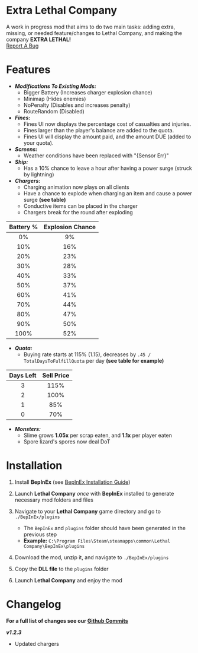 # Extra Lethal Company
A work in progress mod that aims to do two main tasks: adding extra, missing, or needed feature/changes to Lethal Company, and making the company **EXTRA LETHAL!**  
[Report A Bug](https://github.com/AverageChaos/ExtraLethalCompany/issues)

# Features
- ***Modifications To Existing Mods:***
    - Bigger Battery (Increases charger explosion chance)
    - Minimap        (Hides enemies)
    - NoPenalty      (Disables and increases penalty)
    - RouteRandom    (Disabled)
- ***Fines:***
    - Fines UI now displays the percentage cost of casualties and injuries.
    - Fines larger than the player's balance are added to the quota.
    - Fines UI will display the amount paid, and the amount DUE (added to your quota).
- ***Screens:***
    - Weather conditions have been replaced with "{Sensor Err}"
- ***Ship:***
    - Has a 10% chance to leave a hour after having a power surge (struck by lightning)
- ***Chargers:***
    - Charging animation now plays on all clients
    - Have a chance to explode when charging an item  and cause a power surge **(see table)**
    - Conductive items can be placed in the charger
    - Chargers break for the round after exploding

| Battery % | Explosion Chance |
| :-------: | :--------------: |
|     0%    |        9%        |
|    10%    |       16%        |
|    20%    |       23%        |
|    30%    |       28%        |
|    40%    |       33%        |
|    50%    |       37%        |
|    60%    |       41%        |
|    70%    |       44%        |
|    80%    |       47%        |
|    90%    |       50%        |
|   100%    |       52%        |
- ***Quota:***
    - Buying rate starts at 115% (1.15), decreases by `.45 / TotalDaysToFulfillQuota` per day **(see table for example)**

| Days Left | Sell Price |
| :-------: | :--------: |
|     3     |     115%   |
|     2     |     100%   |
|     1     |      85%   |
|     0     |      70%   |

- ***Monsters:***
    - Slime grows **1.05x** per scrap eaten, and **1.1x** per player eaten
    - Spore lizard's spores now deal DoT

# Installation
1. Install **BepInEx** (see [BepInEx Installation Guide](https://docs.bepinex.dev/articles/user_guide/installation/index.html))

2. Launch **Lethal Company** _once_ with **BepInEx** installed to generate necessary mod folders and files

3. Navigate to your **Lethal Company** game directory and go to `./BepInEx/plugins`
    - The `BepInEx` and `plugins` folder should have been generated in the previous step
    - **Example:** `C:\Program Files\Steam\steamapps\common\Lethal Company\BepInEx\plugins`

4. Download the mod, unzip it, and navigate to `./BepInEx/plugins`

5. Copy the **DLL file** to the `plugins` folder

6. Launch **Lethal Company** and enjoy the mod

# Changelog
**For a full list of changes see our [Github Commits](https://github.com/AverageChaos/ExtraLethalCompany/commits/master/)**

***v1.2.3***
- Updated chargers
